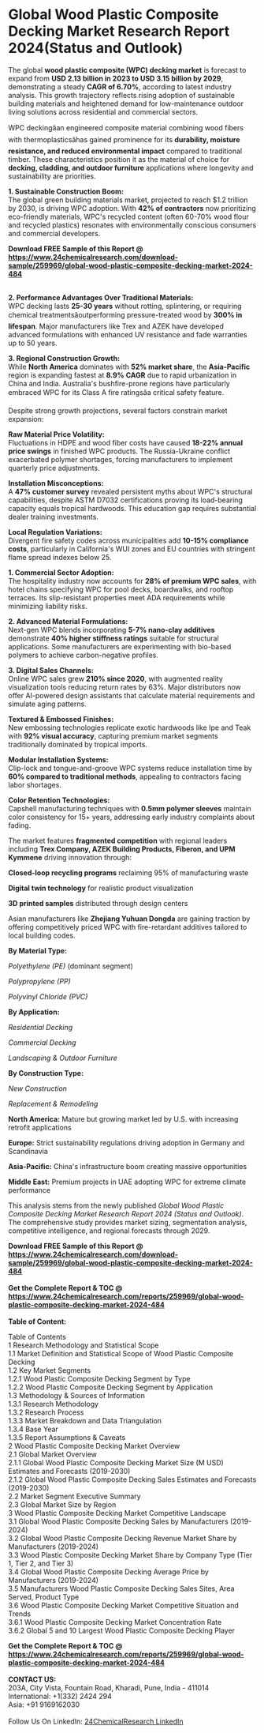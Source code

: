 <h1>Global Wood Plastic Composite Decking Market Research Report 2024(Status and Outlook)</h1><p>The global <strong>wood plastic composite (WPC) decking market</strong> is forecast to expand from <strong>USD 2.13 billion in 2023 to USD 3.15 billion by 2029</strong>, demonstrating a steady <strong>CAGR of 6.70%</strong>, according to latest industry analysis. This growth trajectory reflects rising adoption of sustainable building materials and heightened demand for low-maintenance outdoor living solutions across residential and commercial sectors.</p><p>WPC deckingâan engineered composite material combining wood fibers with thermoplasticsâhas gained prominence for its <strong>durability, moisture resistance, and reduced environmental impact</strong> compared to traditional timber. These characteristics position it as the material of choice for <strong>decking, cladding, and outdoor furniture</strong> applications where longevity and sustainability are priorities.</p><p><strong>1. Sustainable Construction Boom:</strong><br>
The global green building materials market, projected to reach $1.2 trillion by 2030, is driving WPC adoption. With <strong>42% of contractors</strong> now prioritizing eco-friendly materials, WPC's recycled content (often 60-70% wood flour and recycled plastics) resonates with environmentally conscious consumers and commercial developers.</p><div><b>Download FREE Sample of this Report @ 
            <a href="https://www.24chemicalresearch.com/download-sample/259969/global-wood-plastic-composite-decking-market-2024-484">
            https://www.24chemicalresearch.com/download-sample/259969/global-wood-plastic-composite-decking-market-2024-484</a></b></div><br><p><strong>2. Performance Advantages Over Traditional Materials:</strong><br>
WPC decking lasts <strong>25-30 years</strong> without rotting, splintering, or requiring chemical treatmentsâoutperforming pressure-treated wood by <strong>300% in lifespan</strong>. Major manufacturers like Trex and AZEK have developed advanced formulations with enhanced UV resistance and fade warranties up to 50 years.</p><p><strong>3. Regional Construction Growth:</strong><br>
While <strong>North America</strong> dominates with <strong>52% market share</strong>, the <strong>Asia-Pacific</strong> region is expanding fastest at <strong>8.9% CAGR</strong> due to rapid urbanization in China and India. Australia's bushfire-prone regions have particularly embraced WPC for its Class A fire ratingsâa critical safety feature.</p><p>Despite strong growth projections, several factors constrain market expansion:</p><p><strong>Raw Material Price Volatility:</strong><br>
	Fluctuations in HDPE and wood fiber costs have caused <strong>18-22% annual price swings</strong> in finished WPC products. The Russia-Ukraine conflict exacerbated polymer shortages, forcing manufacturers to implement quarterly price adjustments.</p><p><strong>Installation Misconceptions:</strong><br>
	A <strong>47% customer survey</strong> revealed persistent myths about WPC's structural capabilities, despite ASTM D7032 certifications proving its load-bearing capacity equals tropical hardwoods. This education gap requires substantial dealer training investments.</p><p><strong>Local Regulation Variations:</strong><br>
	Divergent fire safety codes across municipalities add <strong>10-15% compliance costs</strong>, particularly in California's WUI zones and EU countries with stringent flame spread indexes below 25.</p><p><strong>1. Commercial Sector Adoption:</strong><br>
The hospitality industry now accounts for <strong>28% of premium WPC sales</strong>, with hotel chains specifying WPC for pool decks, boardwalks, and rooftop terraces. Its slip-resistant properties meet ADA requirements while minimizing liability risks.</p><p><strong>2. Advanced Material Formulations:</strong><br>
Next-gen WPC blends incorporating <strong>5-7% nano-clay additives</strong> demonstrate <strong>40% higher stiffness ratings</strong> suitable for structural applications. Some manufacturers are experimenting with bio-based polymers to achieve carbon-negative profiles.</p><p><strong>3. Digital Sales Channels:</strong><br>
Online WPC sales grew <strong>210% since 2020</strong>, with augmented reality visualization tools reducing return rates by 63%. Major distributors now offer AI-powered design assistants that calculate material requirements and simulate aging patterns.</p><p><strong>Textured &amp; Embossed Finishes:</strong><br>
	New embossing technologies replicate exotic hardwoods like Ipe and Teak with <strong>92% visual accuracy</strong>, capturing premium market segments traditionally dominated by tropical imports.</p><p><strong>Modular Installation Systems:</strong><br>
	Clip-lock and tongue-and-groove WPC systems reduce installation time by <strong>60% compared to traditional methods</strong>, appealing to contractors facing labor shortages.</p><p><strong>Color Retention Technologies:</strong><br>
	Capshell manufacturing techniques with <strong>0.5mm polymer sleeves</strong> maintain color consistency for 15+ years, addressing early industry complaints about fading.</p><p>The market features <strong>fragmented competition</strong> with regional leaders including <strong>Trex Company, AZEK Building Products, Fiberon, and UPM Kymmene</strong> driving innovation through:</p><p><strong>Closed-loop recycling programs</strong> reclaiming 95% of manufacturing waste</p><p><strong>Digital twin technology</strong> for realistic product visualization</p><p><strong>3D printed samples</strong> distributed through design centers</p><p>Asian manufacturers like <strong>Zhejiang Yuhuan Dongda</strong> are gaining traction by offering competitively priced WPC with fire-retardant additives tailored to local building codes.</p><p><strong>By Material Type:</strong></p><p><em>Polyethylene (PE)</em> (dominant segment)</p><p><em>Polypropylene (PP)</em></p><p><em>Polyvinyl Chloride (PVC)</em></p><p><strong>By Application:</strong></p><p><em>Residential Decking</em></p><p><em>Commercial Decking</em></p><p><em>Landscaping &amp; Outdoor Furniture</em></p><p><strong>By Construction Type:</strong></p><p><em>New Construction</em></p><p><em>Replacement &amp; Remodeling</em></p><p><strong>North America:</strong> Mature but growing market led by U.S. with increasing retrofit applications</p><p><strong>Europe:</strong> Strict sustainability regulations driving adoption in Germany and Scandinavia</p><p><strong>Asia-Pacific:</strong> China's infrastructure boom creating massive opportunities</p><p><strong>Middle East:</strong> Premium projects in UAE adopting WPC for extreme climate performance</p><p>This analysis stems from the newly published <em>Global Wood Plastic Composite Decking Market Research Report 2024 (Status and Outlook)</em>. The comprehensive study provides market sizing, segmentation analysis, competitive intelligence, and regional forecasts through 2029.</p><div><b>Download FREE Sample of this Report @ 
            <a href="https://www.24chemicalresearch.com/download-sample/259969/global-wood-plastic-composite-decking-market-2024-484">
            https://www.24chemicalresearch.com/download-sample/259969/global-wood-plastic-composite-decking-market-2024-484</a></b></div><br><div><b>Get the Complete Report & TOC @ 
            <a href="https://www.24chemicalresearch.com/reports/259969/global-wood-plastic-composite-decking-market-2024-484">
            https://www.24chemicalresearch.com/reports/259969/global-wood-plastic-composite-decking-market-2024-484</a></b></div><br>
            <b>Table of Content:</b><p>Table of Contents<br />
1 Research Methodology and Statistical Scope<br />
1.1 Market Definition and Statistical Scope of Wood Plastic Composite Decking<br />
1.2 Key Market Segments<br />
1.2.1 Wood Plastic Composite Decking Segment by Type<br />
1.2.2 Wood Plastic Composite Decking Segment by Application<br />
1.3 Methodology & Sources of Information<br />
1.3.1 Research Methodology<br />
1.3.2 Research Process<br />
1.3.3 Market Breakdown and Data Triangulation<br />
1.3.4 Base Year<br />
1.3.5 Report Assumptions & Caveats<br />
2 Wood Plastic Composite Decking Market Overview<br />
2.1 Global Market Overview<br />
2.1.1 Global Wood Plastic Composite Decking Market Size (M USD) Estimates and Forecasts (2019-2030)<br />
2.1.2 Global Wood Plastic Composite Decking Sales Estimates and Forecasts (2019-2030)<br />
2.2 Market Segment Executive Summary<br />
2.3 Global Market Size by Region<br />
3 Wood Plastic Composite Decking Market Competitive Landscape<br />
3.1 Global Wood Plastic Composite Decking Sales by Manufacturers (2019-2024)<br />
3.2 Global Wood Plastic Composite Decking Revenue Market Share by Manufacturers (2019-2024)<br />
3.3 Wood Plastic Composite Decking Market Share by Company Type (Tier 1, Tier 2, and Tier 3)<br />
3.4 Global Wood Plastic Composite Decking Average Price by Manufacturers (2019-2024)<br />
3.5 Manufacturers Wood Plastic Composite Decking Sales Sites, Area Served, Product Type<br />
3.6 Wood Plastic Composite Decking Market Competitive Situation and Trends<br />
3.6.1 Wood Plastic Composite Decking Market Concentration Rate<br />
3.6.2 Global 5 and 10 Largest Wood Plastic Composite Decking Player</p><div><b>Get the Complete Report & TOC @ 
            <a href="https://www.24chemicalresearch.com/reports/259969/global-wood-plastic-composite-decking-market-2024-484">
            https://www.24chemicalresearch.com/reports/259969/global-wood-plastic-composite-decking-market-2024-484</a></b></div><br><b>CONTACT US:</b><br>
            203A, City Vista, Fountain Road, Kharadi, Pune, India - 411014<br>
            International: +1(332) 2424 294<br>
            Asia: +91 9169162030 <br><br>
            Follow Us On LinkedIn: <a href="https://www.linkedin.com/company/24chemicalresearch/">24ChemicalResearch LinkedIn</a>